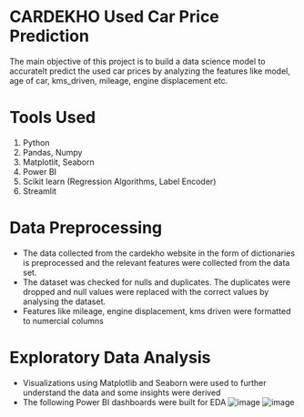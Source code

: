 # CARDEKHO Used Car Price Prediction
The main objective of this project is to build a data science model to accuratelt predict the used car prices by analyzing the features like model, age of car, kms_driven, mileage, engine displacement etc.
# Tools Used
1. Python
2. Pandas, Numpy
3. Matplotlit, Seaborn
4. Power BI
5. Scikit learn (Regression Algorithms, Label Encoder)
6. Streamlit
# Data Preprocessing
* The data collected from the cardekho website in the form of dictionaries is preprocessed and the relevant features were collected from the data set.
* The dataset was checked for nulls and duplicates. The duplicates were dropped and null values were replaced with the correct values by analysing the dataset.
* Features like mileage, engine displacement, kms driven were formatted to numercial columns
# Exploratory Data Analysis 
* Visualizations using Matplotlib and Seaborn were used to further understand the data and some insights were derived
* The following Power BI dashboards were built for EDA
  ![image](https://github.com/NiloferMubeen/Project8---Car_Price_Prediction-CARSDEKHO-/assets/143819770/c9594783-3072-4c6a-9fc8-23db967a9e26)
  ![image](https://github.com/NiloferMubeen/Project8---Car_Price_Prediction-CARSDEKHO-/assets/143819770/45ad6809-3b1d-4f5d-88fb-8e11bc7e6bda)

  

